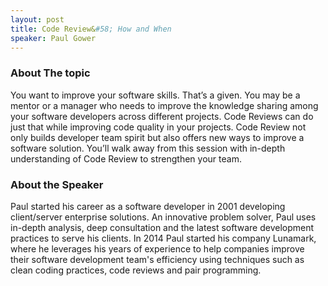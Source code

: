 ```yaml
---
layout: post
title: Code Review&#58; How and When
speaker: Paul Gower
---
```


### About The topic
You want to improve your software skills. That’s a given. You may be a mentor or a manager who needs to improve the knowledge sharing among your software developers across different projects. Code Reviews can do just that while improving code quality in your projects. Code Review not only builds developer team spirit but also offers new ways to improve a software solution. You’ll walk away from this session with in-depth understanding of Code Review to strengthen your team.

### About the Speaker
Paul started his career as a software developer in 2001 developing client/server enterprise solutions.  An innovative problem solver, Paul uses in-depth analysis, deep consultation and the latest software development practices to serve his clients.  In 2014 Paul started his company Lunamark, where he leverages his years of experience to help companies improve their software development team's efficiency using techniques such as clean coding practices, code reviews and pair programming.